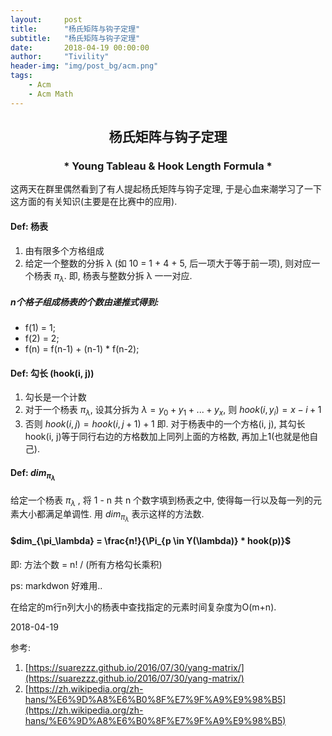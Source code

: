```yaml
---
layout:     post
title:      "杨氏矩阵与钩子定理"
subtitle:   "杨氏矩阵与钩子定理"
date:       2018-04-19 00:00:00
author:     "Tivility"
header-img: "img/post_bg/acm.png"  
tags:
    - Acm
    - Acm Math
---
```


## <center> 杨氏矩阵与钩子定理 </center>

### <center> * Young Tableau & Hook Length Formula * </center>

这两天在群里偶然看到了有人提起杨氏矩阵与钩子定理, 于是心血来潮学习了一下这方面的有关知识(主要是在比赛中的应用).  

#### Def: 杨表
1. 由有限多个方格组成  
2. 给定一个整数的分拆 &lambda; (如 10 = 1 + 4 + 5, 后一项大于等于前一项), 则对应一个杨表 $\pi_\lambda$. 即, 杨表与整数分拆 &lambda; 一一对应.  

##### n个格子组成杨表的个数由递推式得到:
* f(1) = 1;
* f(2) = 2;
* f(n) = f(n-1) + (n-1) * f(n-2);

#### Def: 勾长 (hook(i, j))
1. 勾长是一个计数  
2. 对于一个杨表 $\pi_\lambda$, 设其分拆为 $\lambda = y_0 + y_1 + ... + y_x$, 则 $hook(i, y_i) = x - i + 1$  
3. 否则 $hook(i, j) = hook(i, j+1) + 1$
即. 对于杨表中的一个方格(i, j), 其勾长 hook(i, j)等于同行右边的方格数加上同列上面的方格数, 再加上1(也就是他自己).  

#### Def: $dim_{\pi_\lambda}$
给定一个杨表 $\pi_\lambda$ , 将 1 - n 共 n 个数字填到杨表之中, 使得每一行以及每一列的元素大小都满足单调性. 用 $dim_{\pi_\lambda}$ 表示这样的方法数.  

#### $dim_{\pi_\lambda} = \frac{n!}{\Pi_{p \in Y(\lambda)} * hook(p)}$
即: 方法个数 = n! / (所有方格勾长乘积)  

ps: markdwon 好难用..

在给定的m行n列大小的杨表中查找指定的元素时间复杂度为O(m+n).

2018-04-19

参考:  
1. [https://suarezzz.github.io/2016/07/30/yang-matrix/](https://suarezzz.github.io/2016/07/30/yang-matrix/)  
2. [https://zh.wikipedia.org/zh-hans/%E6%9D%A8%E6%B0%8F%E7%9F%A9%E9%98%B5](https://zh.wikipedia.org/zh-hans/%E6%9D%A8%E6%B0%8F%E7%9F%A9%E9%98%B5)
